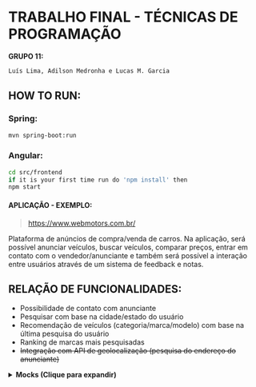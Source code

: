 # TRABALHO FINAL - TÉCNICAS DE PROGRAMAÇÃO
**GRUPO 11:**
```bash
Luís Lima, Adilson Medronha e Lucas M. Garcia
```

## HOW TO RUN:

### Spring:
```bash
mvn spring-boot:run
```

### Angular:
```bash
cd src/frontend
if it is your first time run do 'npm install' then
npm start
```
#### APLICAÇÃO - EXEMPLO:
> https://www.webmotors.com.br/

<p>Plataforma de anúncios de compra/venda de carros. Na aplicação, será possível anunciar veículos, buscar veículos, comparar preços, entrar em contato com o vendedor/anunciante e também será possível a interação entre usuários através de um sistema de feedback e notas.</p>


## RELAÇÃO DE FUNCIONALIDADES:

- Possibilidade de contato com anunciante
- Pesquisar com base na cidade/estado do usuário
- Recomendação de veículos (categoria/marca/modelo) com base na última pesquisa do usuário
- Ranking de marcas mais pesquisadas
- ~~Integração com API de geolocalização (pesquisa do endereço do anunciante)~~



<details>
  
  <summary><b>Mocks (Clique para expandir)</b></summary>
  
   
                                                   Tela Principal
  
  ![img](https://i.imgur.com/A3RiAiu.jpg)
  
                                                   Tela de Busca

   
   ![img](https://i.imgur.com/GRGGPid.jpg)
  
  
</details>
